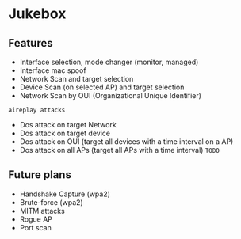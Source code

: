 # Jukebox
## Features
- Interface selection, mode changer (monitor, managed)
- Interface mac spoof
- Network Scan and target selection
- Device Scan (on selected AP) and target selection
- Network Scan by OUI (Organizational Unique Identifier)

`aireplay attacks`
- Dos attack on target Network
- Dos attack on target device 
- Dos attack on OUI (target all devices with a time interval on a AP)
- Dos attack on all APs (target all APs with a time interval) `TODO`

## Future plans
- Handshake Capture (wpa2)
- Brute-force (wpa2)
- MITM attacks
- Rogue AP
- Port scan
